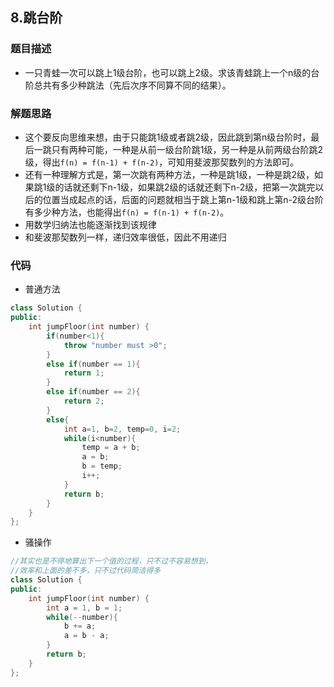 ## 8.跳台阶  

### 题目描述  
- 一只青蛙一次可以跳上1级台阶，也可以跳上2级。求该青蛙跳上一个n级的台阶总共有多少种跳法（先后次序不同算不同的结果）。  


### 解题思路  
- 这个要反向思维来想，由于只能跳1级或者跳2级，因此跳到第n级台阶时，最后一跳只有两种可能，一种是从前一级台阶跳1级，另一种是从前两级台阶跳2级，得出`f(n) = f(n-1) + f(n-2)`，可知用斐波那契数列的方法即可。     
- 还有一种理解方式是，第一次跳有两种方法，一种是跳1级，一种是跳2级，如果跳1级的话就还剩下n-1级，如果跳2级的话就还剩下n-2级，把第一次跳完以后的位置当成起点的话，后面的问题就相当于跳上第n-1级和跳上第n-2级台阶有多少种方法，也能得出`f(n) = f(n-1) + f(n-2)`。   
- 用数学归纳法也能逐渐找到该规律   
- 和斐波那契数列一样，递归效率很低，因此不用递归



### 代码
- 普通方法
```c++
class Solution {
public:
    int jumpFloor(int number) {
        if(number<1){
            throw "number must >0";
        }
        else if(number == 1){
            return 1;
        }
        else if(number == 2){
            return 2;
        }
        else{
            int a=1, b=2, temp=0, i=2;
            while(i<number){
                temp = a + b;
                a = b;
                b = temp;
                i++;
            }
            return b;
        }
    }
};
```
- 骚操作
```c++
//其实也是不停地算出下一个值的过程，只不过不容易想到，
//效率和上面的差不多，只不过代码简洁得多
class Solution {
public:
    int jumpFloor(int number) {
        int a = 1, b = 1;
        while(--number){
            b += a;
            a = b - a;
        }
        return b;
    }
};
```